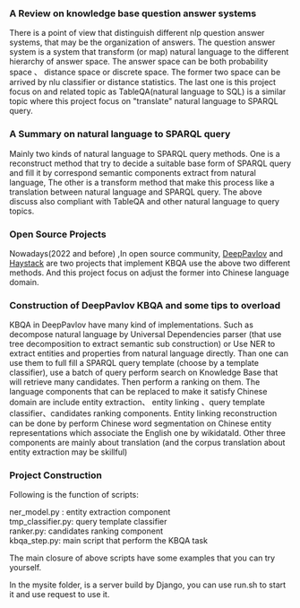 ### A Review on knowledge base question answer systems

There is a point of view that distinguish different nlp question answer systems, that may be the
organization of answers. The question answer system is a system that transform (or map) natural language
to the different hierarchy of answer space. The answer space can be both probability space 、
distance space or discrete space. The former two space can be arrived by nlu classifier or distance
statistics. The last one is this project focus on and related topic as TableQA(natural language to SQL)
is a similar topic where this project focus on "translate" natural language to SPARQL query.


### A Summary on natural language to SPARQL query

Mainly two kinds of natural language to SPARQL query methods. One is a reconstruct method that try to
decide a suitable base form of SPARQL query and fill it by correspond semantic components extract from
natural language, The other is a transform method that make this process like a translation between
natural language and SPARQL query. The above discuss also compliant with TableQA and other natural language
to query topics.


### Open Source Projects

Nowadays(2022 and before) ,In open source community, [DeepPavlov](https://github.com/deeppavlov/DeepPavlov)
and [Haystack](https://github.com/deepset-ai/haystack/) are two projects that implement KBQA use the above two
different methods. And this project focus on adjust the former into Chinese language domain.


### Construction of DeepPavlov KBQA and some tips to overload

KBQA in DeepPavlov have many kind of implementations. Such as decompose natural language by
Universal Dependencies parser (that use tree decomposition to extract semantic sub construction)
or Use NER to extract entities and properties from natural language directly. Than one can use
them to full fill a SPARQL query template (choose by a template classifier), use a batch of query
perform search on Knowledge Base that will retrieve many candidates. Then perform a ranking on them.
The language components that can be replaced to make it satisfy Chinese domain are include entity extraction、 entity linking 、query template classifier、candidates ranking components. Entity linking reconstruction can be done by perform Chinese word segmentation on Chinese entity representations which associate the English one by wikidataId. Other three components are mainly about translation (and the corpus translation about entity extraction may be skillful)

### Project Construction
Following is the function of scripts:<br>

ner_model.py : entity extraction component<br>
tmp_classifier.py: query template classifier<br>
ranker.py: candidates ranking component<br>
kbqa_step.py: main script that perform the KBQA task

The main closure of above scripts have some examples that you can try yourself.

In the mysite folder, is a server build by Django, you can use run.sh to start it
and use request to use it.
